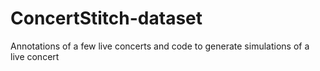 # ConcertStitch-dataset
Annotations of a few live concerts and code to generate simulations of a live concert
